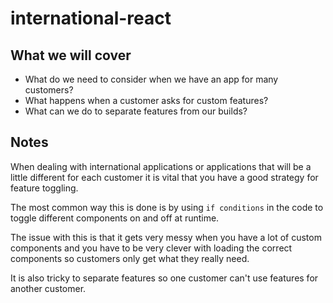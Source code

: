 # international-react

## What we will cover

* What do we need to consider when we have an app for many customers?
* What happens when a customer asks for custom features?
* What can we do to separate features from our builds?

## Notes

When dealing with international applications or applications that will
be a little different for each customer it is vital that you have
a good strategy for feature toggling.

The most common way this is done is by using `if conditions` in the code
to toggle different components on and off at runtime.

The issue with this is that it gets very messy when you have a lot of
custom components and you have to be very clever with loading the correct
components so customers only get what they really need.

It is also tricky to separate features so one customer can't use
features for another customer.
